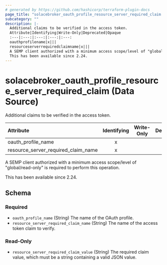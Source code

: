 ```yaml
---
# generated by https://github.com/hashicorp/terraform-plugin-docs
page_title: "solacebroker_oauth_profile_resource_server_required_claim Data Source - solacebroker"
subcategory: ""
description: |-
  Additional claims to be verified in the access token.
  Attribute|Identifying|Write-Only|Deprecated|Opaque
  :---|:---:|:---:|:---:|:---:
  oauthprofilename|x|||
  resourceserverrequiredclaimname|x|||
  A SEMP client authorized with a minimum access scope/level of "global/read-only" is required to perform this operation.
  This has been available since 2.24.
---
```


# solacebroker_oauth_profile_resource_server_required_claim (Data Source)

Additional claims to be verified in the access token.


Attribute|Identifying|Write-Only|Deprecated|Opaque
:---|:---:|:---:|:---:|:---:
oauth_profile_name|x|||
resource_server_required_claim_name|x|||



A SEMP client authorized with a minimum access scope/level of "global/read-only" is required to perform this operation.

This has been available since 2.24.



<!-- schema generated by tfplugindocs -->
## Schema

### Required

- `oauth_profile_name` (String) The name of the OAuth profile.
- `resource_server_required_claim_name` (String) The name of the access token claim to verify.

### Read-Only

- `resource_server_required_claim_value` (String) The required claim value, which must be a string containing a valid JSON value.
